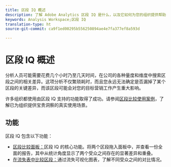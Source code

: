 ```yaml
---
title: 区段 IQ 概述
description: 了解 Adobe Analytics 区段 IQ 是什么，以及它如何为您的组织提供帮助。
keywords: Analysis Workspace;区段 IQ
translation-type: ht
source-git-commit: ca9f1ed00295b556250894ae4e7fa377ef8a593d

---
```



# 区段 IQ 概述

分析人员可能需要花费几个小时乃至几天时间，在公司的各种量度和维度中搜索区段之间的相关差异。这项分析不仅繁琐耗时，而且您永远无法确定是否漏掉了某个区段的关键差异，而该区段可能会对您的目标营销工作产生重大影响。

许多组织都使用由区段 IQ 支持的功能取得了成功。请参阅[区段比较使用案例](c-panels/c-segment-comparison/segment-compare-use-cases.md)，了解已为组织提供宝贵洞察的真实使用场景。

## 功能

区段 IQ 包含以下功能：

* [区段比较面板：](c-panels/c-segment-comparison/segment-comparison.md)区段 IQ 的核心功能。将两个区段拖入面板中，并查看一份全面的报告，其中从统计角度显示了两个受众之间存在的显著差异和重叠。
* [在流失表中比较区段：](visualizations/fallout/compare-segments-fallout.md)通过流失可视化图表，了解不同受众之间的对比情况。
